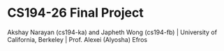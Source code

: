 # CS194-26 Final Project

Akshay Narayan (cs194-ka) and Japheth Wong (cs194-fb) | University of California, Berkeley | Prof. Alexei (Alyosha) Efros

